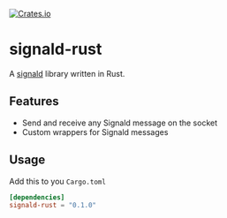 [![Crates.io](https://img.shields.io/crates/v/signald-rust.svg)](https://crates.io/crates/signald-rust)

# signald-rust
A [signald](https://gitlab.com/thefinn93/signald) library written in Rust.

## Features
- Send and receive any Signald message on the socket
- Custom wrappers for Signald messages

## Usage
Add this to you `Cargo.toml`
```toml
[dependencies]
signald-rust = "0.1.0"
```

